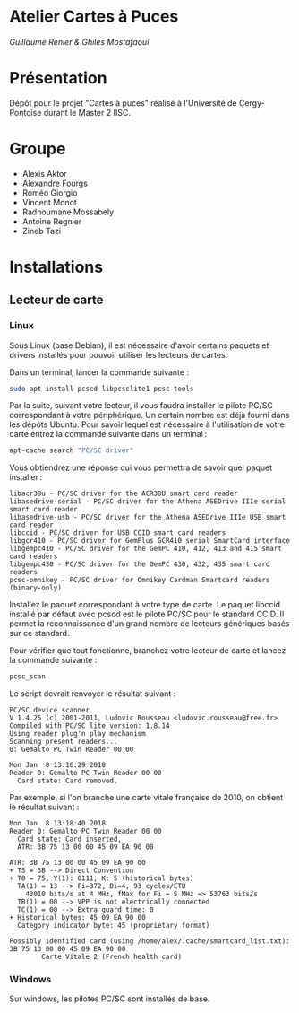 Atelier Cartes à Puces
===
###### Guillaume Renier & Ghiles Mostafaoui

# Présentation

Dépôt pour le projet "Cartes à puces" réalisé à l'Université de Cergy-Pontoise durant le Master 2 IISC.

# Groupe

* Alexis Aktor
* Alexandre Fourgs
* Roméo Giorgio
* Vincent Monot
* Radnoumane Mossabely
* Antoine Regnier
* Zineb Tazi

# Installations 


## Lecteur de carte

### Linux

Sous Linux (base Debian), il est nécessaire d'avoir certains paquets et drivers installés pour pouvoir utiliser les lecteurs de cartes.

Dans un terminal, lancer la commande suivante :
```bash
sudo apt install pcscd libpcsclite1 pcsc-tools
```

Par la suite, suivant votre lecteur, il vous faudra installer le pilote PC/SC correspondant à votre périphérique. Un certain nombre est déjà fourni dans les dépôts Ubuntu. Pour savoir lequel est nécessaire à l'utilisation de votre carte entrez la commande suivante dans un terminal : 
```bash
apt-cache search "PC/SC driver"
```

Vous obtiendrez une réponse qui vous permettra de savoir quel paquet installer : 
```
libacr38u - PC/SC driver for the ACR38U smart card reader
libasedrive-serial - PC/SC driver for the Athena ASEDrive IIIe serial smart card reader
libasedrive-usb - PC/SC driver for the Athena ASEDrive IIIe USB smart card reader
libccid - PC/SC driver for USB CCID smart card readers
libgcr410 - PC/SC driver for GemPlus GCR410 serial SmartCard interface
libgempc410 - PC/SC driver for the GemPC 410, 412, 413 and 415 smart card readers
libgempc430 - PC/SC driver for the GemPC 430, 432, 435 smart card readers
pcsc-omnikey - PC/SC driver for Omnikey Cardman Smartcard readers (binary-only)
```

Installez le paquet correspondant à votre type de carte. Le paquet libccid installé par défaut avec pcscd est le pilote PC/SC pour le standard CCID. Il permet la reconnaissance d'un grand nombre de lecteurs génériques basés sur ce standard.

Pour vérifier que tout fonctionne, branchez votre lecteur de carte et lancez la commande suivante :
```bash
pcsc_scan
```
Le script devrait renvoyer le résultat suivant :
```
PC/SC device scanner
V 1.4.25 (c) 2001-2011, Ludovic Rousseau <ludovic.rousseau@free.fr>
Compiled with PC/SC lite version: 1.8.14
Using reader plug'n play mechanism
Scanning present readers...
0: Gemalto PC Twin Reader 00 00

Mon Jan  8 13:16:29 2018
Reader 0: Gemalto PC Twin Reader 00 00
  Card state: Card removed, 
```

Par exemple, si l'on branche une carte vitale française de 2010, on obtient le résultat suivant :
```
Mon Jan  8 13:18:40 2018
Reader 0: Gemalto PC Twin Reader 00 00
  Card state: Card inserted, 
  ATR: 3B 75 13 00 00 45 09 EA 90 00

ATR: 3B 75 13 00 00 45 09 EA 90 00
+ TS = 3B --> Direct Convention
+ T0 = 75, Y(1): 0111, K: 5 (historical bytes)
  TA(1) = 13 --> Fi=372, Di=4, 93 cycles/ETU
    43010 bits/s at 4 MHz, fMax for Fi = 5 MHz => 53763 bits/s
  TB(1) = 00 --> VPP is not electrically connected
  TC(1) = 00 --> Extra guard time: 0
+ Historical bytes: 45 09 EA 90 00
  Category indicator byte: 45 (proprietary format)

Possibly identified card (using /home/alex/.cache/smartcard_list.txt):
3B 75 13 00 00 45 09 EA 90 00
        Carte Vitale 2 (French health card)
```

### Windows

Sur windows, les pilotes PC/SC sont installés de base.
